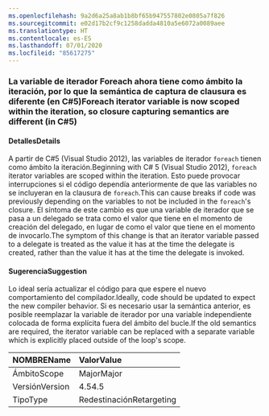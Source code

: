 ```yaml
---
ms.openlocfilehash: 9a2d6a25a8ab1b8bf65b947557802e0805a7f826
ms.sourcegitcommit: e02d17b2cf9c1258dadda4810a5e6072a0089aee
ms.translationtype: HT
ms.contentlocale: es-ES
ms.lasthandoff: 07/01/2020
ms.locfileid: "85617275"
---
```

### <a name="foreach-iterator-variable-is-now-scoped-within-the-iteration-so-closure-capturing-semantics-are-different-in-c5"></a><span data-ttu-id="9fa2b-101">La variable de iterador Foreach ahora tiene como ámbito la iteración, por lo que la semántica de captura de clausura es diferente (en C#5)</span><span class="sxs-lookup"><span data-stu-id="9fa2b-101">Foreach iterator variable is now scoped within the iteration, so closure capturing semantics are different (in C#5)</span></span>

#### <a name="details"></a><span data-ttu-id="9fa2b-102">Detalles</span><span class="sxs-lookup"><span data-stu-id="9fa2b-102">Details</span></span>

<span data-ttu-id="9fa2b-103">A partir de C#5 (Visual Studio 2012), las variables de iterador `foreach` tienen como ámbito la iteración.</span><span class="sxs-lookup"><span data-stu-id="9fa2b-103">Beginning with C# 5 (Visual Studio 2012), `foreach` iterator variables are scoped within the iteration.</span></span> <span data-ttu-id="9fa2b-104">Esto puede provocar interrupciones si el código dependía anteriormente de que las variables no se incluyeran en la clausura de `foreach`.</span><span class="sxs-lookup"><span data-stu-id="9fa2b-104">This can cause breaks if code was previously depending on the variables to not be included in the `foreach`'s closure.</span></span> <span data-ttu-id="9fa2b-105">El síntoma de este cambio es que una variable de iterador que se pasa a un delegado se trata como el valor que tiene en el momento de creación del delegado, en lugar de como el valor que tiene en el momento de invocarlo.</span><span class="sxs-lookup"><span data-stu-id="9fa2b-105">The symptom of this change is that an iterator variable passed to a delegate is treated as the value it has at the time the delegate is created, rather than the value it has at the time the delegate is invoked.</span></span>

#### <a name="suggestion"></a><span data-ttu-id="9fa2b-106">Sugerencia</span><span class="sxs-lookup"><span data-stu-id="9fa2b-106">Suggestion</span></span>

<span data-ttu-id="9fa2b-107">Lo ideal sería actualizar el código para que espere el nuevo comportamiento del compilador.</span><span class="sxs-lookup"><span data-stu-id="9fa2b-107">Ideally, code should be updated to expect the new compiler behavior.</span></span> <span data-ttu-id="9fa2b-108">Si es necesario usar la semántica anterior, es posible reemplazar la variable de iterador por una variable independiente colocada de forma explícita fuera del ámbito del bucle.</span><span class="sxs-lookup"><span data-stu-id="9fa2b-108">If the old semantics are required, the iterator variable can be replaced with a separate variable which is explicitly placed outside of the loop's scope.</span></span>

| <span data-ttu-id="9fa2b-109">NOMBRE</span><span class="sxs-lookup"><span data-stu-id="9fa2b-109">Name</span></span>    | <span data-ttu-id="9fa2b-110">Valor</span><span class="sxs-lookup"><span data-stu-id="9fa2b-110">Value</span></span>       |
|:--------|:------------|
| <span data-ttu-id="9fa2b-111">Ámbito</span><span class="sxs-lookup"><span data-stu-id="9fa2b-111">Scope</span></span>   | <span data-ttu-id="9fa2b-112">Major</span><span class="sxs-lookup"><span data-stu-id="9fa2b-112">Major</span></span>       |
| <span data-ttu-id="9fa2b-113">Versión</span><span class="sxs-lookup"><span data-stu-id="9fa2b-113">Version</span></span> | <span data-ttu-id="9fa2b-114">4.5</span><span class="sxs-lookup"><span data-stu-id="9fa2b-114">4.5</span></span>         |
| <span data-ttu-id="9fa2b-115">Tipo</span><span class="sxs-lookup"><span data-stu-id="9fa2b-115">Type</span></span>    | <span data-ttu-id="9fa2b-116">Redestinación</span><span class="sxs-lookup"><span data-stu-id="9fa2b-116">Retargeting</span></span> |
